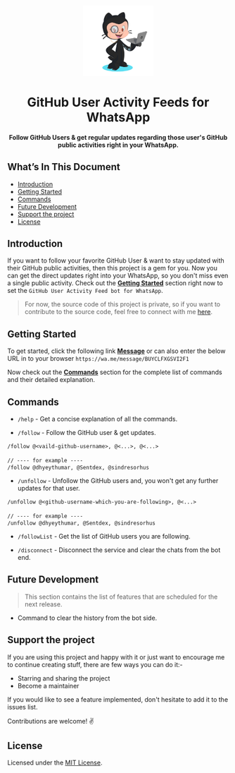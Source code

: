 <p align="center">
    <img alt="logo" src="./assets/github_octocat.svg" width="160"/>
</p>
<h1 align="center">
GitHub User Activity Feeds for WhatsApp
</h1>

<h4 align="center">
Follow GitHub Users & get regular updates regarding those user's GitHub public activities right in your WhatsApp.
</h4>

## What’s In This Document

-   [Introduction](#introduction)
-   [Getting Started](#getting-started)
-   [Commands](#commands)
-   [Future Development](#future-development)
-   [Support the project](#support-the-project)
-   [License](#license)

## Introduction

If you want to follow your favorite GitHub User & want to stay updated with their GitHub public activities, then this project is a gem for you. Now you can get the direct updates right into your WhatsApp, so you don't miss even a single public activity. Check out the [**Getting Started**](#getting-started) section right now to set the `GitHub User Activity Feed bot for WhatsApp`.

> For now, the source code of this project is private, so if you want to contribute to the source code, feel free to connect with me [here](mailto:dhyeythumar@gmail.com).

## Getting Started

To get started, click the following link [**Message**](https://wa.me/message/BUYCLFXGSVI2F1) or can also enter the below URL in to your browser `https://wa.me/message/BUYCLFXGSVI2F1`

Now check out the [**Commands**](#commands) section for the complete list of commands and their detailed explanation.

## Commands

-   `/help` - Get a concise explanation of all the commands.

-   `/follow` - Follow the GitHub user & get updates.

```
/follow @<vaild-github-username>, @<...>, @<...>

// ---- for example ----
/follow @dhyeythumar, @Sentdex, @sindresorhus
```

-   `/unfollow` - Unfollow the GitHub users and, you won't get any further updates for that user.

```
/unfollow @<github-username-which-you-are-following>, @<...>

// ---- for example ----
/unfollow @dhyeythumar, @Sentdex, @sindresorhus
```

-   `/followList` - Get the list of GitHub users you are following.

-   `/disconnect` - Disconnect the service and clear the chats from the bot end.

## Future Development

> This section contains the list of features that are scheduled for the next release.

-   Command to clear the history from the bot side.

## Support the project

If you are using this project and happy with it or just want to encourage me to continue creating stuff, there are few ways you can do it:-

-   Starring and sharing the project
-   Become a maintainer

If you would like to see a feature implemented, don't hesitate to add it to the issues list.

Contributions are welcome! ✌

## License

Licensed under the [MIT License](./LICENSE).

